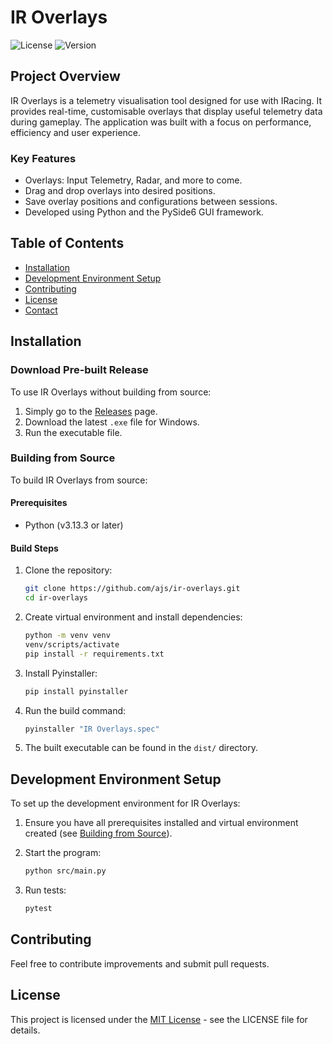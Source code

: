 # IR Overlays

![License](https://img.shields.io/badge/license-MIT-blue.svg)
![Version](https://img.shields.io/badge/version-1.0.0-green.svg)

## Project Overview

IR Overlays is a telemetry visualisation tool designed for use with IRacing. It provides real-time, customisable overlays that display useful telemetry data during gameplay. The application was built with a focus on performance, efficiency and user experience.

### Key Features

-   Overlays: Input Telemetry, Radar, and more to come.
-   Drag and drop overlays into desired positions.
-   Save overlay positions and configurations between sessions.
-   Developed using Python and the PySide6 GUI framework.

## Table of Contents

-   [Installation](#installation)
-   [Development Environment Setup](#development-environment-setup)
-   [Contributing](#contributing)
-   [License](#license)
-   [Contact](#contact)

## Installation

### Download Pre-built Release

To use IR Overlays without building from source:

1. Simply go to the [Releases](https://github.com/ajs/ir-overlays/releases) page.
2. Download the latest `.exe` file for Windows.
3. Run the executable file.

### Building from Source

To build IR Overlays from source:

#### Prerequisites

-   Python (v3.13.3 or later)

#### Build Steps

1. Clone the repository:

    ```bash
    git clone https://github.com/ajs/ir-overlays.git
    cd ir-overlays
    ```

2. Create virtual environment and install dependencies:

    ```bash
    python -m venv venv
    venv/scripts/activate
    pip install -r requirements.txt
    ```

3. Install Pyinstaller:

    ```bash
    pip install pyinstaller
    ```

4. Run the build command:

    ```bash
    pyinstaller "IR Overlays.spec"
    ```

5. The built executable can be found in the `dist/` directory.

## Development Environment Setup

To set up the development environment for IR Overlays:

1. Ensure you have all prerequisites installed and virtual environment created (see [Building from Source](#building-from-source)).

2. Start the program:

    ```bash
    python src/main.py
    ```

3. Run tests:

    ```bash
    pytest
    ```

## Contributing

Feel free to contribute improvements and submit pull requests.

## License

This project is licensed under the [MIT License](LICENSE) - see the LICENSE file for details.
